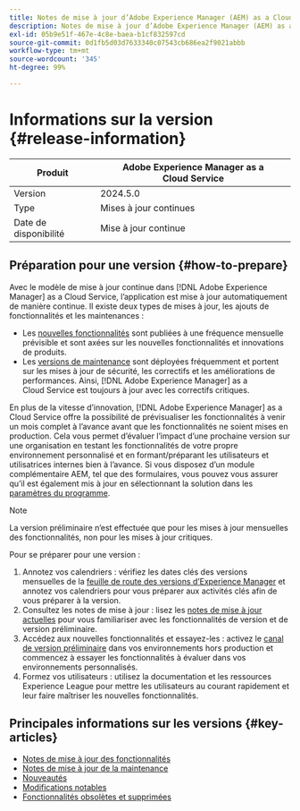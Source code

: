 ```yaml
---
title: Notes de mise à jour d’Adobe Experience Manager (AEM) as a Cloud Service.
description: Notes de mise à jour d’Adobe Experience Manager (AEM) as a Cloud Service.
exl-id: 05b9e51f-467e-4c8e-baea-b1cf832597cd
source-git-commit: 0d1fb5d03d7633340c07543cb686ea2f9021abbb
workflow-type: tm+mt
source-wordcount: '345'
ht-degree: 99%

---
```



# Informations sur la version {#release-information}

| Produit | Adobe Experience Manager as a Cloud Service |
|---|---|
| Version | 2024.5.0 |
| Type | Mises à jour continues |
| Date de disponibilité | Mise à jour continue |

## Préparation pour une version {#how-to-prepare}

Avec le modèle de mise à jour continue dans [!DNL Adobe Experience Manager] as a Cloud Service, l’application est mise à jour automatiquement de manière continue. Il existe deux types de mises à jour, les ajouts de fonctionnalités et les maintenances :

* Les [nouvelles fonctionnalités](/help/release-notes/release-notes-cloud/release-notes-current.md) sont publiées à une fréquence mensuelle prévisible et sont axées sur les nouvelles fonctionnalités et innovations de produits.
* Les [versions de maintenance](/help/release-notes/maintenance/latest.md) sont déployées fréquemment et portent sur les mises à jour de sécurité, les correctifs et les améliorations de performances. Ainsi, [!DNL Adobe Experience Manager] as a Cloud Service est toujours à jour avec les correctifs critiques.

En plus de la vitesse d’innovation, [!DNL Adobe Experience Manager] as a Cloud Service offre la possibilité de prévisualiser les fonctionnalités à venir un mois complet à l’avance avant que les fonctionnalités ne soient mises en production. Cela vous permet d’évaluer l’impact d’une prochaine version sur une organisation en testant les fonctionnalités de votre propre environnement personnalisé et en formant/préparant les utilisateurs et utilisatrices internes bien à l’avance. Si vous disposez d’un module complémentaire AEM, tel que des formulaires, vous pouvez vous assurer qu’il est également mis à jour en sélectionnant la solution dans les [paramètres du programme](/help/implementing/cloud-manager/getting-access-to-aem-in-cloud/creating-production-programs.md).

>[!NOTE]
>
>La version préliminaire n’est effectuée que pour les mises à jour mensuelles des fonctionnalités, non pour les mises à jour critiques.

Pour se préparer pour une version :

1. Annotez vos calendriers : vérifiez les dates clés des versions mensuelles de la [feuille de route des versions d’Experience Manager](https://experienceleague.adobe.com/docs/experience-manager-release-information/aem-release-updates/update-releases-roadmap.html?lang=fr#aem-as-cloud-service) et annotez vos calendriers pour vous préparer aux activités clés afin de vous préparer à la version.
1. Consultez les notes de mise à jour : lisez les [notes de mise à jour actuelles](/help/release-notes/release-notes-cloud/release-notes-current.md) pour vous familiariser avec les fonctionnalités de version et de version préliminaire.
1. Accédez aux nouvelles fonctionnalités et essayez-les : activez le [canal de version préliminaire](/help/release-notes/prerelease.md) dans vos environnements hors production et commencez à essayer les fonctionnalités à évaluer dans vos environnements personnalisés.
1. Formez vos utilisateurs : utilisez la documentation et les ressources Experience League pour mettre les utilisateurs au courant rapidement et leur faire maîtriser les nouvelles fonctionnalités.

## Principales informations sur les versions {#key-articles}

* [Notes de mise à jour des fonctionnalités](/help/release-notes/release-notes-cloud/release-notes-current.md)
* [Notes de mise à jour de la maintenance](/help/release-notes/maintenance/latest.md)
* [Nouveautés](what-is-new.md)
* [Modifications notables](aem-cloud-changes.md)
* [Fonctionnalités obsolètes et supprimées](deprecated-removed-features.md)
